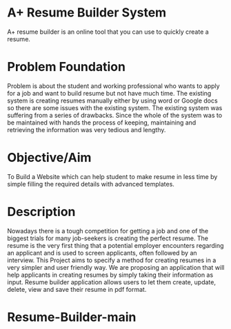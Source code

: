 # A+ Resume Builder System
A+ resume builder is an online tool that you can use to quickly create a resume.

# Problem Foundation
Problem is about the student and working professional who wants to apply for a job and want to build resume but not have much time. The existing system is creating resumes manually either by using word or Google docs
so there are some issues with the existing system. The existing system was suffering from a series of drawbacks. Since the whole of the system was to be maintained with hands the process of keeping, maintaining and retrieving the information was very tedious and lengthy.

# Objective/Aim
To Build a Website which can help student to make resume in less time by simple filling the required details with advanced templates.	 

# Description
Nowadays there is a tough competition for getting a job and one of the biggest trials for many job-seekers is creating the perfect resume. The resume is the very first thing that a potential employer encounters regarding an applicant and is used to screen applicants, often followed by an interview. This Project aims to specify a method for creating resumes in a very simpler and user friendly way. We are proposing an application that will help applicants in creating resumes by simply taking their information as input. Resume builder application allows users to  let them create, update, delete, view and save their resume in pdf format.


# Resume-Builder-main

